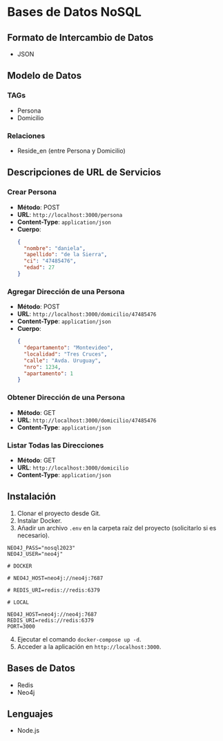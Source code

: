 # Bases de Datos NoSQL

## Formato de Intercambio de Datos

- JSON

## Modelo de Datos

### TAGs

- Persona
- Domicilio

### Relaciones

- Reside_en (entre Persona y Domicilio)

## Descripciones de URL de Servicios

### Crear Persona

- **Método**: POST
- **URL**: `http://localhost:3000/persona`
- **Content-Type**: `application/json`
- **Cuerpo**:
  ```json
  {
    "nombre": "daniela",
    "apellido": "de la Sierra",
    "ci": "47485476",
    "edad": 27
  }
  ```

### Agregar Dirección de una Persona

- **Método**: POST
- **URL**: `http://localhost:3000/domicilio/47485476`
- **Content-Type**: `application/json`
- **Cuerpo**:
  ```json
  {
    "departamento": "Montevideo",
    "localidad": "Tres Cruces",
    "calle": "Avda. Uruguay",
    "nro": 1234,
    "apartamento": 1
  }
  ```

### Obtener Dirección de una Persona

- **Método**: GET
- **URL**: `http://localhost:3000/domicilio/47485476`
- **Content-Type**: `application/json`

### Listar Todas las Direcciones

- **Método**: GET
- **URL**: `http://localhost:3000/domicilio`
- **Content-Type**: `application/json`

## Instalación

1. Clonar el proyecto desde Git.
2. Instalar Docker.
3. Añadir un archivo `.env` en la carpeta raíz del proyecto (solicitarlo si es necesario).

```
NEO4J_PASS="nosql2023"
NEO4J_USER="neo4j"

# DOCKER

# NEO4J_HOST=neo4j://neo4j:7687

# REDIS_URI=redis://redis:6379

# LOCAL

NEO4J_HOST=neo4j://neo4j:7687
REDIS_URI=redis://redis:6379
PORT=3000
```

4. Ejecutar el comando `docker-compose up -d`.
5. Acceder a la aplicación en `http://localhost:3000`.

## Bases de Datos

- Redis
- Neo4j

## Lenguajes

- Node.js

